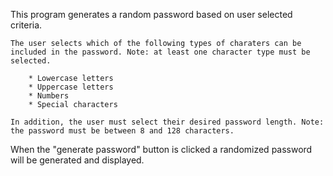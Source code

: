 This program generates a random password based on user selected criteria.

    The user selects which of the following types of charaters can be included in the password. Note: at least one character type must be selected.

        * Lowercase letters
        * Uppercase letters
        * Numbers
        * Special characters

    In addition, the user must select their desired password length. Note: the password must be between 8 and 128 characters.

When the "generate password" button is clicked a randomized password will be generated and displayed.